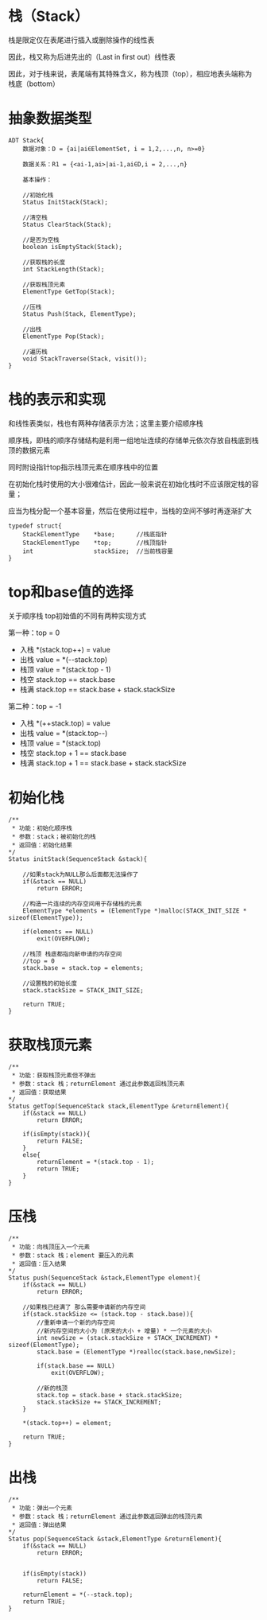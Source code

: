 # 栈（Stack）
栈是限定仅在表尾进行插入或删除操作的线性表

因此，栈又称为后进先出的（Last in first out）线性表

因此，对于栈来说，表尾端有其特殊含义，称为栈顶（top），相应地表头端称为栈底（bottom）

# 抽象数据类型
```
ADT Stack{
    数据对象：D = {ai|ai∈ElementSet, i = 1,2,...,n, n>=0}

    数据关系：R1 = {<ai-1,ai>|ai-1,ai∈D,i = 2,...,n}

    基本操作：

    //初始化栈
    Status InitStack(Stack);

    //清空栈
    Status ClearStack(Stack);

    //是否为空栈
    boolean isEmptyStack(Stack);

    //获取栈的长度
    int StackLength(Stack);

    //获取栈顶元素
    ElementType GetTop(Stack);

    //压栈
    Status Push(Stack, ElementType);

    //出栈
    ElementType Pop(Stack);

    //遍历栈
    void StackTraverse(Stack, visit());
}
```
# 栈的表示和实现
和线性表类似，栈也有两种存储表示方法；这里主要介绍顺序栈

顺序栈，即栈的顺序存储结构是利用一组地址连续的存储单元依次存放自栈底到栈顶的数据元素

同时附设指针top指示栈顶元素在顺序栈中的位置

在初始化栈时使用的大小很难估计，因此一般来说在初始化栈时不应该限定栈的容量；

应当为栈分配一个基本容量，然后在使用过程中，当栈的空间不够时再逐渐扩大

```
typedef struct{
    StackElementType    *base;      //栈底指针
    StackElementType    *top;       //栈顶指针
    int                 stackSize;  //当前栈容量
}
```

# top和base值的选择
关于顺序栈 top初始值的不同有两种实现方式
  
第一种：top = 0
* 入栈 *(stack.top++) = value
* 出栈 value = *(--stack.top)
* 栈顶 value = *(stack.top - 1)
* 栈空 stack.top == stack.base
* 栈满 stack.top == stack.base + stack.stackSize
 
 
第二种：top = -1
* 入栈 *(++stack.top) = value
* 出栈 value = *(stack.top--)
* 栈顶 value = *(stack.top)
* 栈空 stack.top + 1 == stack.base
* 栈满 stack.top + 1 == stack.base + stack.stackSize

# 初始化栈
```
/**
 * 功能：初始化顺序栈
 * 参数：stack；被初始化的栈
 * 返回值：初始化结果
*/
Status initStack(SequenceStack &stack){

    //如果stack为NULL那么后面都无法操作了
    if(&stack == NULL)
        return ERROR;

    //构造一片连续的内存空间用于存储栈的元素
    ElementType *elements = (ElementType *)malloc(STACK_INIT_SIZE * sizeof(ElementType));

    if(elements == NULL)
        exit(OVERFLOW);

    //栈顶 栈底都指向新申请的内存空间
    //top = 0
    stack.base = stack.top = elements;
    
    //设置栈的初始长度
    stack.stackSize = STACK_INIT_SIZE;

    return TRUE;
}
```

# 获取栈顶元素
```
/**
 * 功能：获取栈顶元素但不弹出
 * 参数：stack 栈；returnElement 通过此参数返回栈顶元素
 * 返回值：获取结果
*/
Status getTop(SequenceStack stack,ElementType &returnElement){
    if(&stack == NULL)
        return ERROR;

    if(isEmpty(stack)){
        return FALSE;
    }
    else{
        returnElement = *(stack.top - 1);
        return TRUE;
    }
}
```

# 压栈
```
/**
 * 功能：向栈顶压入一个元素
 * 参数：stack 栈；element 要压入的元素
 * 返回值：压入结果
*/
Status push(SequenceStack &stack,ElementType element){
    if(&stack == NULL)
        return ERROR;

    //如果栈已经满了 那么需要申请新的内存空间
    if(stack.stackSize <= (stack.top - stack.base)){
        //重新申请一个新的内存空间
        //新内存空间的大小为 (原来的大小 + 增量) * 一个元素的大小
        int newSize = (stack.stackSize + STACK_INCREMENT) * sizeof(ElementType);
        stack.base = (ElementType *)realloc(stack.base,newSize);
        
        if(stack.base == NULL)
            exit(OVERFLOW);
        
        //新的栈顶
        stack.top = stack.base + stack.stackSize;
        stack.stackSize += STACK_INCREMENT;
    }

    *(stack.top++) = element;

    return TRUE;
}
```

# 出栈
```
/**
 * 功能：弹出一个元素
 * 参数：stack 栈；returnElement 通过此参数返回弹出的栈顶元素
 * 返回值：弹出结果
*/
Status pop(SequenceStack &stack,ElementType &returnElement){
    if(&stack == NULL)
        return ERROR;

        
    if(isEmpty(stack))
        return FALSE;

    returnElement = *(--stack.top);
    return TRUE;
}
```